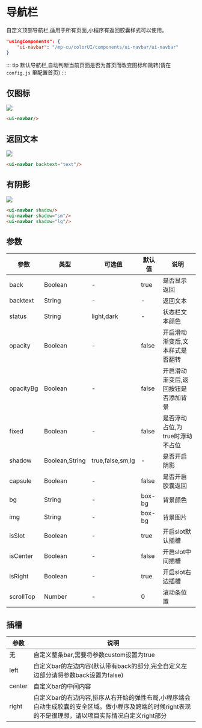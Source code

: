 # 导航栏

自定义顶部导航栏,适用于所有页面,小程序有返回胶囊样式可以使用。

```json
"usingComponents": {
    "ui-navbar": "/mp-cu/colorUI/components/ui-navbar/ui-navbar"
}
```

::: tip
默认导航栏,自动判断当前页面是否为首页而改变图标和跳转(请在 `config.js` 里配置首页)
:::

## 仅图标

<img class="navbar-images radius border" src='https://color-ui.gitee.io/assest/mp-cu-doc/other/ozgly.jpg'/>

```html
<ui-navbar/>
```

## 返回文本

<img class="navbar-images radius border" src='https://color-ui.gitee.io/assest/mp-cu-doc/other/i4ux8.jpg'/>

```html
<ui-navbar backtext="text"/>
```

## 有阴影

<img class="navbar-images radius border" src='https://color-ui.gitee.io/assest/mp-cu-doc/other/7i87w.jpg'/>

```html
<ui-navbar shadow/>
<ui-navbar shadow="sm"/>
<ui-navbar shadow="lg"/>
```

## 参数

|  参数  |  类型  |  可选值  |  默认值  |       说明       |
|----------|----------|----------|----------|----------|
| back | Boolean | - | true | 是否显示返回 |
| backtext | String | - | - | 返回文本 |
| status | String | light,dark | - | 状态栏文本颜色 |
| opacity | Boolean | - | false | 开启滑动渐变后,文本样式是否翻转 |
| opacityBg | Boolean | - | false | 开启滑动渐变后,返回按钮是否添加背景 |
| fixed | Boolean | - | false | 是否浮动占位,为true时浮动不占位 |
| shadow | Boolean,String | true,false,sm,lg | - | 是否开启阴影 |
| capsule | Boolean | - | false | 是否开启胶囊返回 |
| bg | String | - | box-bg | 背景颜色 |
| img | String | - | box-bg | 背景图片 |
| isSlot | Boolean | - | true | 开启slot默认插槽 |
| isCenter | Boolean | - | false | 开启slot中间插槽 |
| isRight | Boolean | - | true | 开启slot右边插槽 |
| scrollTop | Number | - | 0 | 滚动条位置 |


## 插槽

|  参数  |       说明       |
|----------|----------|
| 无 | 自定义整条bar,需要将参数custom设置为true |
| left | 自定义bar的左边内容(默认带有back的部分,完全自定义左边部分请将参数back设置为false) |
| center | 自定义bar的中间内容 |
| right | 自定义bar的右边内容,排序从右开始的弹性布局,小程序端会自动生成胶囊的安全区域。做小程序及跨端的时候right表现的不是很理想，请以项目实际情况自定义right部分 |

